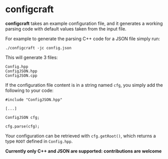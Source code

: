 # configcraft

**configcraft** takes an example configuration file, and it generates a working parsing code with default values taken from the input file.

For example to generate the parsing C++ code for a JSON file simply run:

```
./configcraft -jc config.json
```

This will generate 3 files:

```
Config.hpp
ConfigJSON.hpp
ConfigJSON.cpp
```

If the configuration file content is in a string named `cfg`, you simply add the following to your code:

```
#include "ConfigJSON.hpp"

[...]

ConfigJSON cfg;

cfg.parse(cfg);
```

Your configuration can be retrieved with `cfg.getRoot()`, which returns a type `ROOT` defined in `Config.hpp`.

**Currently only C++ and JSON are supported: contributions are welcome**
